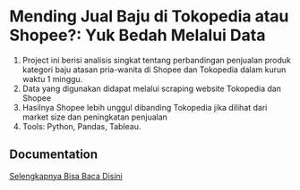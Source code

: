 
# Mending Jual Baju di Tokopedia atau Shopee?: Yuk Bedah Melalui Data

1. Project ini berisi analisis singkat tentang perbandingan penjualan produk kategori baju atasan pria-wanita di Shopee dan Tokopedia dalam kurun waktu 1 minggu.
2. Data yang digunakan didapat melalui scraping website Tokopedia dan Shopee
3. Hasilnya Shopee lebih unggul dibanding Tokopedia jika dilihat dari market size dan peningkatan penjualan
4. Tools: Python, Pandas, Tableau.

## Documentation

[Selengkapnya Bisa Baca Disini](https://link.medium.com/LvkgWWDvtkb)

